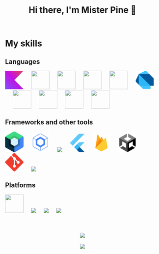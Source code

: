 <h1 align="center">Hi there, I'm Mister Pine 🌲</h1> 

<br/>

# My skills

## Languages
<img src="https://raw.githubusercontent.com/github/explore/4479d2a2c854198cb00160f8593519c14dc3b905/topics/kotlin/kotlin.png" height=60 width=60/>&emsp;&ensp;
<img src="https://upload.wikimedia.org/wikipedia/commons/4/4c/Typescript_logo_2020.svg" height=60 width=60/>&emsp;&ensp;
<img src="https://upload.wikimedia.org/wikipedia/commons/9/99/Unofficial_JavaScript_logo_2.svg" height=60 width=60/>&emsp;&ensp;
<img src="https://upload.wikimedia.org/wikipedia/commons/c/c3/Python-logo-notext.svg" height=60 width=60/>&emsp;&ensp;
<img src="https://camo.githubusercontent.com/ec75fffa4a003fa9ea6ba393834fdbf4fab55e5252776c41024e811a351fdec7/68747470733a2f2f7777772e766563746f726c6f676f2e7a6f6e652f6c6f676f732f6a6176612f6a6176612d69636f6e2e737667" height=60 width=60/>&emsp;&ensp;
<img src="dart.svg" height=60 width=60/>&emsp;&ensp;
<img src="https://upload.wikimedia.org/wikipedia/commons/1/18/ISO_C%2B%2B_Logo.svg" height=60 width=60/>&emsp;&ensp;
<img src="https://static.cdnlogo.com/logos/c/27/c.svg" height=60 width=60/>&emsp;&ensp;
<img src="https://www.w3.org/html/logo/downloads/HTML5_Badge.svg" height=60 width=60/>&emsp;&ensp;
<img src="https://upload.wikimedia.org/wikipedia/commons/6/62/CSS3_logo.svg" height=60 width=60/>&emsp;&ensp;

## Frameworks and other tools
<img src="jetpack compose icon_RGB.png" width=60/>&emsp;&ensp;
<img src="compose multiplatform.svg" width=60/>&emsp;&ensp;
<img src="https://upload.wikimedia.org/wikipedia/commons/9/95/Vue.js_Logo_2.svg" width=60/>&emsp;&ensp;
<img src="logo_flutter_1080px_clr.svg" height=60/>&emsp;&ensp;
<img src="firebase.svg" height=60/>&emsp;&ensp;
<img src="unity.svg" height=60/>&emsp;&ensp;
<img src="git.svg" height=60/>&emsp;&ensp;
<img src="https://upload.wikimedia.org/wikipedia/commons/3/38/Jupyter_logo.svg?download" height=60/>&emsp;&ensp;



## Platforms
<img src="https://developer.android.com/images/brand/Android_Robot.svg" height=60 width=60/>&emsp;&ensp;
<img src="https://upload.wikimedia.org/wikipedia/commons/3/34/Windows_logo_-_2012_derivative.svg" height=60/>&emsp;&ensp;
<img src="https://upload.wikimedia.org/wikipedia/de/c/cb/Raspberry_Pi_Logo.svg" height=60/>&emsp;&ensp;
<img src="https://upload.wikimedia.org/wikipedia/commons/8/87/Arduino_Logo.svg" width=60/>


<br/><br/>

<p align="center">
<a><img src="https://github-readme-stats.vercel.app/api?username=Mr-Pine&show_icons=true&theme=github_dark&count_private=true"/></a>
<br/><br/>
<a><img src="https://github-readme-stats.vercel.app/api/top-langs/?username=Mr-Pine&layout=compact&exclude_repo=Jupyter-notebooks&theme=github_dark"/></a>
</p>
<!--
**Mr-Pine/Mr-Pine** is a ✨ _special_ ✨ repository because its `README.md` (this file) appears on your GitHub profile.

Here are some ideas to get you started:

- 🔭 I’m currently working on ...
- 🌱 I’m currently learning ...
- 👯 I’m looking to collaborate on ...
- 🤔 I’m looking for help with ...
- 💬 Ask me about ...
- 📫 How to reach me: ...
- 😄 Pronouns: ...
- ⚡ Fun fact: ...
-->
